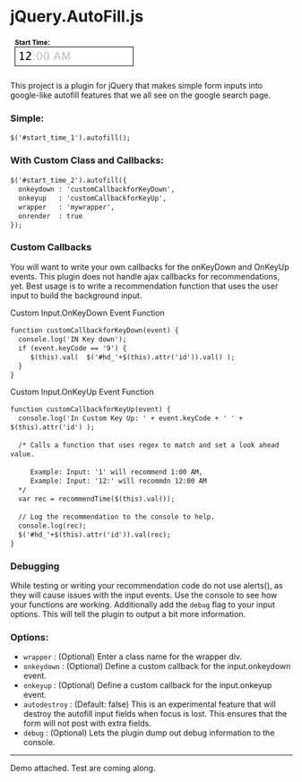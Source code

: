 jQuery.AutoFill.js
=============

![](http://github.com/d1b1/jQuery.AutoFill.js/raw/master/demo/example_1.png) 

This project is a plugin for jQuery that makes simple form inputs into google-like autofill features that we all see on the google search page.

### Simple:
    $('#start_time_1').autofill();

### With Custom Class and Callbacks:
    $('#start_time_2').autofill({
      onkeydown : 'customCallbackforKeyDown',
      onkeyup   : 'customCallbackforKeyUp',
      wrapper   : 'mywrapper',
      onrender  : true
    });

### Custom Callbacks
You will want to write your own callbacks for the onKeyDown and OnKeyUp events. This plugin does not handle ajax callbacks for recommendations, yet. Best usage is to write a recommendation function that uses the user input to build the background input. 

Custom Input.OnKeyDown Event Function

    function customCallbackforKeyDown(event) { 
      console.log('IN Key down');
      if (event.keyCode == '9') { 
         $(this).val(  $('#hd_'+$(this).attr('id')).val() );
      }         
    }

Custom Input.OnKeyUp Event Function

    function customCallbackforKeyUp(event) { 
      console.log('In Custom Key Up: ' + event.keyCode + ' ' + $(this).attr('id') );

      /* Calls a function that uses regex to match and set a look ahead value.
      
         Example: Input: '1' will recommend 1:00 AM, 
         Example: Input: '12:' will recommdn 12:00 AM
      */
      var rec = recommendTime($(this).val());
    
      // Log the recommendation to the console to help. 
      console.log(rec);
      $('#hd_'+$(this).attr('id')).val(rec);     
    }

### Debugging
While testing or writing your recommendation code do not use alerts(), as they will cause issues with the input events. Use the console to see how your functions are working. Additionally add the `debug` flag to your input options. This will tell the plugin to output a bit more information.

### Options:

* `wrapper` : (Optional) Enter a class name for the wrapper div.
* `onkeydown` : (Optional) Define a custom callback for the input.onkeydown event.
* `onkeyup` : (Optional) Define a custom callback for the input.onkeyup event.
* `autodestroy` : (Default: false) This is an experimental feature that will destroy the autofill input fields when focus is lost. This ensures that the form will not post with extra fields.
* `debug` : (Optional) Lets the plugin dump out debug information to the console.

----
Demo attached. Test are coming along.